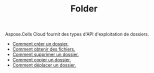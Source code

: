 ﻿---
title: Folder
second_title: Aspose.Cells Cloud Documen
type: docs
url: /fr/folder/
keywords: Upload, download, delete, copy, and move folder
description: Aspose.Cells Cloud REST API prend en charge le téléchargement, la suppression, la copie et le déplacement de dossiers. Le SDK prend en charge différents types de langages de développement. Ils incluent Android, C#, Go, Java, NodeJS, Perl, PHP, Python, Ruby et Swift.
weight: 100
---
Aspose.Cells Cloud fournit des types d'API d'exploitation de dossiers.

- [Comment créer un dossier.](/cells/fr/folder/create/)
- [Comment obtenir des fichiers.](/cells/fr/folder/get-files/)
- [Comment supprimer un dossier.](/cells/fr/folder/delete/)
- [Comment copier un dossier.](/cells/fr/folder/copy/)
- [Comment déplacer un dossier.](/cells/fr/folder/move/)

